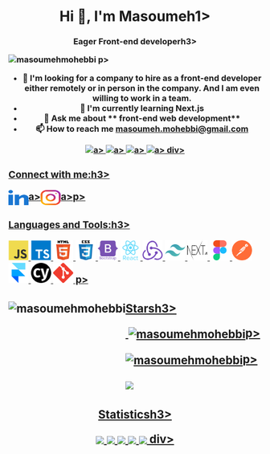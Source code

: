 <h1 align="center">Hi 👋, I'm Masoumeh1>
<h3 align="center">Eager Front-end developerh3>
<p align="left"> <img src="https://komarev.com/ghpvc/?username=masoumehmohebbi&label=Profile%20views&color=0e75b6&style=flat" alt="masoumehmohebbi" /> p>



- 🤝 I'm looking for a company **to hire as a front-end developer either remotely or in person in the company. And I am even willing to work in a team.**
- 🌱 I'm currently learning **Next.js**
- 💬 Ask me about ** front-end web development**
- 📫 How to reach me **masoumeh.mohebbi@gmail.com**

<div> <a href="https://www.linkedin.com/in/masoumemohebbi" target="_blank"><img src="https://img.shields.io/badge/LinkedIn-0077B5?style=for-the-badge&logo=linkedin&logoColor=white" target="_blank">a>
<a href="https://github.com/masoumehmohebbi" target="_blank"><img src="https://img.shields.io/badge/GitHub-100000?style=for-the-badge&logo=github&logoColor=white" target="_blank">a>
<a href="https://instagram.com/masoume.frontend.js" target="_blank"><img src="https://img.shields.io/badge/Instagram-E4405F?style=for-the-badge&logo=instagram&logoColor=white" target="_blank">a>
<a href = "mailto:masoumeh.mohebbi@gmail.com"><img src="https://img.shields.io/badge/-Gmail-%23333?style=for-the-badge&logo=gmail&logoColor=white" target="_blank">a>
div><h3 align="left">Connect with me:h3>
<p align="left">
<a href="https://linkedin.com/in/masoumemohebbi" target="blank"><img align="center" src="https://raw.githubusercontent.com/teamedwardforever/Readme-Generator/71f25dd8b98329b168142a6b782a107b75eab178/svg/Social/linked-in-alt.svg" alt="masoumemohebbi" height="30" width="40" />a><a href="https://instagram.com/masoume.frontend.js" target="blank"><img align="center" src="https://raw.githubusercontent.com/teamedwardforever/Readme-Generator/71f25dd8b98329b168142a6b782a107b75eab178/svg/Social/instagram.svg" alt="masoume.frontend.js" height="30" width="40" />a>p>

<h3 align="left">Languages and Tools:h3>
<p align="left">
<img src="https://raw.githubusercontent.com/teamedwardforever/Readme-Generator/71f25dd8b98329b168142a6b782a107b75eab178/svg/Skills/Languages/javascript-original.svg" alt="Javascript" width="40" height="40"/>
<img src="https://raw.githubusercontent.com/teamedwardforever/Readme-Generator/71f25dd8b98329b168142a6b782a107b75eab178/svg/Skills/Languages/typescript-original.svg" alt="Typescript" width="40" height="40"/>
<img src="https://raw.githubusercontent.com/teamedwardforever/Readme-Generator/71f25dd8b98329b168142a6b782a107b75eab178/svg/Skills/Frontend/html5-original-wordmark.svg" alt="HTML" width="40" height="40"/>
<img src="https://raw.githubusercontent.com/teamedwardforever/Readme-Generator/71f25dd8b98329b168142a6b782a107b75eab178/svg/Skills/Frontend/css3-original-wordmark.svg" alt="Css" width="40" height="40"/>
<img src="https://raw.githubusercontent.com/teamedwardforever/Readme-Generator/71f25dd8b98329b168142a6b782a107b75eab178/svg/Skills/Frontend/bootstrap-plain-wordmark.svg" alt="Bootstrap" width="40" height="40"/>
<img src="https://raw.githubusercontent.com/teamedwardforever/Readme-Generator/71f25dd8b98329b168142a6b782a107b75eab178/svg/Skills/Frontend/react-original-wordmark.svg" alt="React" width="40" height="40"/>
<img src="https://raw.githubusercontent.com/teamedwardforever/Readme-Generator/71f25dd8b98329b168142a6b782a107b75eab178/svg/Skills/Frontend/redux-original.svg" alt="Redux" width="40" height="40"/>
<img src="https://raw.githubusercontent.com/teamedwardforever/Readme-Generator/71f25dd8b98329b168142a6b782a107b75eab178/svg/Skills/Frontend/tailwindcss-icon.svg" alt="Tailwindcss" width="40" height="40"/>
<img src="https://raw.githubusercontent.com/teamedwardforever/Readme-Generator/71f25dd8b98329b168142a6b782a107b75eab178/svg/Skills/Static/nextjs-2.svg" alt="Nextjs" width="40" height="40"/>
<img src="https://raw.githubusercontent.com/teamedwardforever/Readme-Generator/71f25dd8b98329b168142a6b782a107b75eab178/svg/Skills/Software/figma-icon.svg" alt="Figma" width="40" height="40"/>
<img src="https://raw.githubusercontent.com/teamedwardforever/Readme-Generator/71f25dd8b98329b168142a6b782a107b75eab178/svg/Skills/Software/getpostman-icon.svg" alt="Postman" width="40" height="40"/>
<img src="https://raw.githubusercontent.com/teamedwardforever/Readme-Generator/71f25dd8b98329b168142a6b782a107b75eab178/svg/Skills/Software/framer-icon.svg" alt="Framer" width="40" height="40"/>
<img src="https://raw.githubusercontent.com/teamedwardforever/Readme-Generator/71f25dd8b98329b168142a6b782a107b75eab178/svg/Skills/Testing/cypress.svg" alt="Cypress" width="40" height="40"/>
<img src="https://raw.githubusercontent.com/teamedwardforever/Readme-Generator/71f25dd8b98329b168142a6b782a107b75eab178/svg/Skills/Other/git-scm-icon.svg" alt="Git" width="40" height="40"/>
p>

<h3 align="left">Starsh3>
<img align="left" height="180em" src="https://github-readme-stats.vercel.app/api/top-langs/?username=masoumehmohebbi&layout=compact&theme=" alt=masoumehmohebbi />

<p>&nbsp;<img align="center" height="180em" src="https://github-readme-stats.vercel.app/api?username=masoumehmohebbi&show_icons=true&locale=en&theme=" alt="masoumehmohebbi" />p>

<p><img align="center" height="180em" src="https://github-readme-streak-stats.herokuapp.com/?user=masoumehmohebbi&theme=" alt="masoumehmohebbi" />p>

<img src="https://user-images.githubusercontent.com/73097560/115834477-dbab4500-a447-11eb-908a-139a6edaec5c.gif"><h3 align="center">Statisticsh3>
<div align="center">
<a href="https://github.com/masoumehmohebbi">
<img align="center" src="http://github-profile-summary-cards.vercel.app/api/cards/stats?username=masoumehmohebbi&theme=2077" height="180em" />
<img align="center" src="http://github-profile-summary-cards.vercel.app/api/cards/most-commit-language?username=masoumehmohebbi&theme=2077" height="180em" />
<img align="center" src="http://github-profile-summary-cards.vercel.app/api/cards/repos-per-language?username=masoumehmohebbi&theme=2077" height="180em" />
<img align="center" src="http://github-profile-summary-cards.vercel.app/api/cards/productive-time?username=masoumehmohebbi&theme=2077" height="180em" />
<img align="center" src="http://github-profile-summary-cards.vercel.app/api/cards/profile-details?username=masoumehmohebbi&theme=dark" height="180em" />
div>
